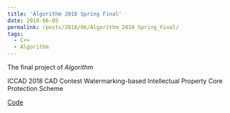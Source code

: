 ```yaml
---
title: 'Algorithm 2018 Spring Final'
date: 2018-06-05
permalink: /posts/2018/06/Algorithm_2018_Spring_Final/
tags:
  - C++
  - Algorithm
---
```


The final project of *Algorithm*

ICCAD 2018 CAD Contest Watermarking-based Intellectual Property Core Protection Scheme 

[Code](https://github.com/joeyy5588/Algorithm_2018_Spring_Final)
